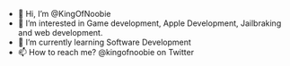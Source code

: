 - 👋 Hi, I’m @KingOfNoobie
- 👀 I’m interested in Game development, Apple Development, Jailbraking and web development.
- 🌱 I’m currently learning Software Development
- 📫 How to reach me? @kingofnoobie on Twitter

<!---
KingOfNoobie/KingOfNoobie is a ✨ special ✨ repository because its `README.md` (this file) appears on your GitHub profile.
You can click the Preview link to take a look at your changes.
--->
